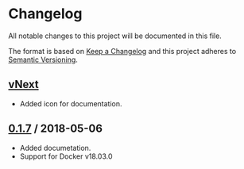 # Changelog
All notable changes to this project will be documented in this file.

The format is based on [Keep a Changelog](http://keepachangelog.com/en/1.0.0/)
and this project adheres to [Semantic Versioning](http://semver.org/spec/v2.0.0.html).

## [vNext]
- Added icon for documentation.
## [0.1.7] / 2018-05-06
- Added documetation.
- Support for Docker v18.03.0

[vNext]: https://github.com/nuke-build/nuke-docker/compare/0.1.7...HEAD
[0.1.7]: https://github.com/nuke-build/nuke-docker/tree/0.1.7
